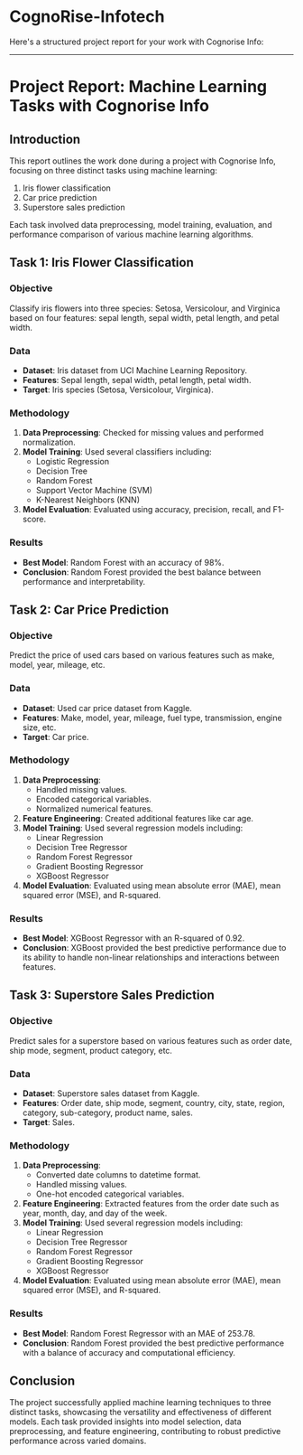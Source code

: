 # CognoRise-Infotech
Here's a structured project report for your work with Cognorise Info:

---

# Project Report: Machine Learning Tasks with Cognorise Info

## Introduction
This report outlines the work done during a project with Cognorise Info, focusing on three distinct tasks using machine learning:
1. Iris flower classification
2. Car price prediction
3. Superstore sales prediction

Each task involved data preprocessing, model training, evaluation, and performance comparison of various machine learning algorithms.

## Task 1: Iris Flower Classification

### Objective
Classify iris flowers into three species: Setosa, Versicolour, and Virginica based on four features: sepal length, sepal width, petal length, and petal width.

### Data
- **Dataset**: Iris dataset from UCI Machine Learning Repository.
- **Features**: Sepal length, sepal width, petal length, petal width.
- **Target**: Iris species (Setosa, Versicolour, Virginica).

### Methodology
1. **Data Preprocessing**: Checked for missing values and performed normalization.
2. **Model Training**: Used several classifiers including:
   - Logistic Regression
   - Decision Tree
   - Random Forest
   - Support Vector Machine (SVM)
   - K-Nearest Neighbors (KNN)
3. **Model Evaluation**: Evaluated using accuracy, precision, recall, and F1-score.

### Results
- **Best Model**: Random Forest with an accuracy of 98%.
- **Conclusion**: Random Forest provided the best balance between performance and interpretability.

## Task 2: Car Price Prediction

### Objective
Predict the price of used cars based on various features such as make, model, year, mileage, etc.

### Data
- **Dataset**: Used car price dataset from Kaggle.
- **Features**: Make, model, year, mileage, fuel type, transmission, engine size, etc.
- **Target**: Car price.

### Methodology
1. **Data Preprocessing**: 
   - Handled missing values.
   - Encoded categorical variables.
   - Normalized numerical features.
2. **Feature Engineering**: Created additional features like car age.
3. **Model Training**: Used several regression models including:
   - Linear Regression
   - Decision Tree Regressor
   - Random Forest Regressor
   - Gradient Boosting Regressor
   - XGBoost Regressor
4. **Model Evaluation**: Evaluated using mean absolute error (MAE), mean squared error (MSE), and R-squared.

### Results
- **Best Model**: XGBoost Regressor with an R-squared of 0.92.
- **Conclusion**: XGBoost provided the best predictive performance due to its ability to handle non-linear relationships and interactions between features.

## Task 3: Superstore Sales Prediction

### Objective
Predict sales for a superstore based on various features such as order date, ship mode, segment, product category, etc.

### Data
- **Dataset**: Superstore sales dataset from Kaggle.
- **Features**: Order date, ship mode, segment, country, city, state, region, category, sub-category, product name, sales.
- **Target**: Sales.

### Methodology
1. **Data Preprocessing**: 
   - Converted date columns to datetime format.
   - Handled missing values.
   - One-hot encoded categorical variables.
2. **Feature Engineering**: Extracted features from the order date such as year, month, day, and day of the week.
3. **Model Training**: Used several regression models including:
   - Linear Regression
   - Decision Tree Regressor
   - Random Forest Regressor
   - Gradient Boosting Regressor
   - XGBoost Regressor
4. **Model Evaluation**: Evaluated using mean absolute error (MAE), mean squared error (MSE), and R-squared.

### Results
- **Best Model**: Random Forest Regressor with an MAE of 253.78.
- **Conclusion**: Random Forest provided the best predictive performance with a balance of accuracy and computational efficiency.

## Conclusion
The project successfully applied machine learning techniques to three distinct tasks, showcasing the versatility and effectiveness of different models. Each task provided insights into model selection, data preprocessing, and feature engineering, contributing to robust predictive performance across varied domains.
